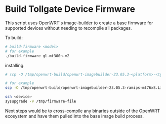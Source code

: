 # Build Tollgate Device Firmware

This script uses OpenWRT's image-builder to create a base firmware for supported devices without needing to recompile all packages. 


To build:

```bash
# build-firmware <model>
# for example
./build-firmware gl-mt300n-v2
```

installing:
```bash
# scp -O /tmp/openwrt-build/openwrt-imagebuilder-23.05.3-<platform>-<type>.Linux-x86_64/bin/targets/<platform>/<type>/openwrt-23.05.3-<target-device>-<profile>-squashfs-sysupgrade.bin root@<dest>:/tmp

# for example 
scp -O /tmp/openwrt-build/openwrt-imagebuilder-23.05.3-ramips-mt76x8.Linux-x86_64/bin/targets/ramips/mt76x8/openwrt-23.05.3-ramips-mt76x8-glinet_gl-mt300n-v2-squashfs-sysupgrade.bin root@<dest>:/tmp

ssh <device>
sysupgrade -v /tmp/firmware-file
```

Next steps would be to cross-compile any binaries outside of the OpenWRT ecosystem and have them pulled into the base image build process.